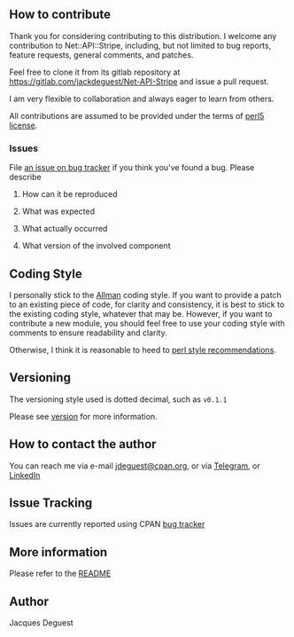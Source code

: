 ## How to contribute
 
Thank you for considering contributing to this distribution.
I welcome any contribution to Net::API::Stripe, including, but not limited to bug reports, feature requests, general comments, and patches.

Feel free to clone it from its gitlab repository at <https://gitlab.com/jackdeguest/Net-API-Stripe> and issue a pull request.

I am very flexible to collaboration and always eager to learn from others.

All contributions are assumed to be provided under the terms of [perl5 license](http://dev.perl.org/licenses/).

### Issues

File [an issue on bug tracker](https://rt.cpan.org/Public/Dist/Display.html?Name=Net-API-Stripe) if you think you've found a bug. Please describe

1. How can it be reproduced

1. What was expected

1. What actually occurred

1. What version of the involved component

## Coding Style

I personally stick to the [Allman](https://en.wikipedia.org/wiki/Indentation_style#Allman_style) coding style. If you want to provide a patch to an existing piece of code, for clarity and consistency, it is best to stick to the existing coding style, whatever that may be. However, if you want to contribute a new module, you should feel free to use your coding style with comments to ensure readability and clarity.

Otherwise, I think it is reasonable to heed to [perl style recommendations](https://metacpan.org/pod/perlstyle).

## Versioning

The versioning style used is dotted decimal, such as `v0.1.1`

Please see [version](https://metacpan.org/pod/version) for more information.

## How to contact the author

You can reach me via e-mail <jdeguest@cpan.org>, or via [Telegram](https://t.me/jackdeguest), or [LinkedIn](https://www.linkedin.com/in/jackdeguest/)

## Issue Tracking

Issues are currently reported using CPAN [bug tracker](https://rt.cpan.org/Public/Dist/Display.html?Name=Net-API-Stripe)

## More information

Please refer to the [README](https://metacpan.org/source/JDEGUEST/Net-API-Stripe-v2.0.5/README.md)

## Author

Jacques Deguest

